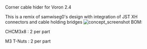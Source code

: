 Corner cable hider for Voron 2.4

This is a remix of samwiseg0's design with integration of JST XH connectors and cable holding bridges
![concept_screenshot](https://user-images.githubusercontent.com/100126805/210228464-45546442-def6-4fbe-9218-d6365d8bd6ef.png)
BOM:

CHCM3x8   : 2 per part

M3 T-Nuts : 2 per part
